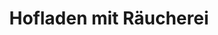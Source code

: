 ---
title: "Hofladen mit Räucherei"
url: /lichtenberg-erzgeb/hofladen-mit-raeucherei/
shop: Hofladen
---